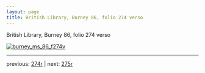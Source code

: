 ```yaml
---
layout: page
title: British Library, Burney 86, folio 274 verso
---
```


British Library, Burney 86, folio 274 verso

[![burney_ms_86_f274v](http://www.homermultitext.org/iipsrv?IIIF=/project/homer/pyramidal/deepzoom/bl/burney86imgs/v1/burney_ms_86_f274v.tif/full/800,/0/default.jpg)](http://www.homermultitext.org/ict2/?urn=urn:cite2:bl:burney86imgs.v1:burney_ms_86_f274v) 

---

previous:  [274r](../274r/) | next: [275r](../275r/)